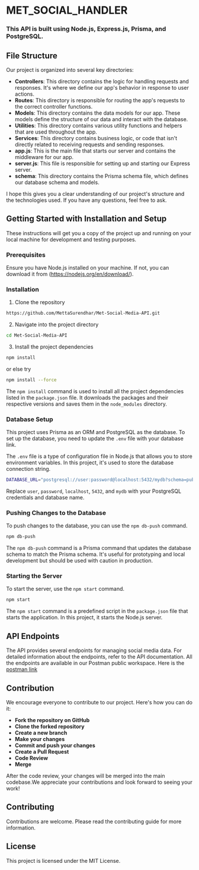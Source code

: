 # MET_SOCIAL_HANDLER

### This API is built using Node.js, Express.js, Prisma, and PostgreSQL.

## File Structure

Our project is organized into several key directories:

- **Controllers**: This directory contains the logic for handling requests and responses. It's where we define our app's behavior in response to user actions.
- **Routes**: This directory is responsible for routing the app's requests to the correct controller functions.
- **Models**: This directory contains the data models for our app. These models define the structure of our data and interact with the database.
- **Utilities**: This directory contains various utility functions and helpers that are used throughout the app.
- **Services**: This directory contains business logic, or code that isn't directly related to receiving requests and sending responses.
-  **app.js**: This is the main file that starts our server and contains the middleware for our app.
-  **server.js**: This file is responsible for setting up and starting our Express server.
-  **schema**: This directory contains the Prisma schema file, which defines our database schema and models.

I hope this gives you a clear understanding of our project's structure and the technologies used. If you have any questions, feel free to ask.

## Getting Started with Installation and Setup

These instructions will get you a copy of the project up and running on your local machine for development and testing purposes.

### Prerequisites

Ensure you have Node.js installed on your machine. If not, you can download it from (https://nodejs.org/en/download/).

### Installation

1. Clone the repository
```bash
https://github.com/MettaSurendhar/Met-Social-Media-API.git
```
2. Navigate into the project directory
```bash
cd Met-Social-Media-API
```
3. Install the project dependencies
```bash
npm install
```
or else try 
```bash
npm install --force
```
The `npm install` command is used to install all the project dependencies listed in the `package.json` file. It downloads the packages and their respective versions and saves them in the `node_modules` directory.

### Database Setup

This project uses Prisma as an ORM and PostgreSQL as the database. To set up the database, you need to update the `.env` file with your database link.

The `.env` file is a type of configuration file in Node.js that allows you to store environment variables. In this project, it's used to store the database connection string.

```bash
DATABASE_URL="postgresql://user:password@localhost:5432/mydb?schema=public"
```

Replace `user`, `password`, `localhost`, `5432`, and `mydb` with your PostgreSQL credentials and database name.

### Pushing Changes to the Database

To push changes to the database, you can use the `npm db-push` command.

```bash
npm db-push
```

The `npm db-push` command is a Prisma command that updates the database schema to match the Prisma schema. It's useful for prototyping and local development but should be used with caution in production.

### Starting the Server

To start the server, use the `npm start` command.

```bash
npm start
```

The `npm start` command is a predefined script in the `package.json` file that starts the application. In this project, it starts the Node.js server.

## API Endpoints

The API provides several endpoints for managing social media data. For detailed information about the endpoints, refer to the API documentation.
All the endpoints are available in our Postman public workspace. Here is the <a href="https://www.postman.com/sigma-blue/workspace/sigma-blue-workspace/collection/26578567-8e8935ec-40d0-4c56-b1d8-b35e4094a037?action=share&creator=26578567"> postman link </a>

## Contribution

We encourage everyone to contribute to our project. Here's how you can do it:

- **Fork the repository on GitHub**
- **Clone the forked repository**
- **Create a new branch**
- **Make your changes**
- **Commit and push your changes**
- **Create a Pull Request**
- **Code Review**
- **Merge**

After the code review, your changes will be merged into the main codebase.We appreciate your contributions and look forward to seeing your work!

## Contributing

Contributions are welcome. Please read the contributing guide for more information.

## License

This project is licensed under the MIT License.

